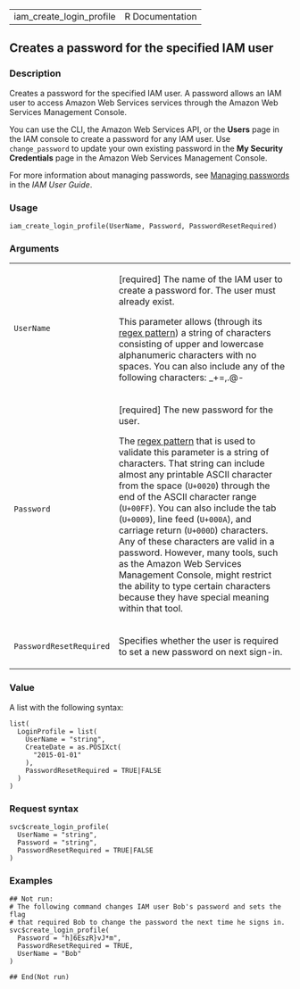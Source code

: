 <table style="width: 100%;">
<tbody>
<tr class="odd">
<td>iam_create_login_profile</td>
<td style="text-align: right;">R Documentation</td>
</tr>
</tbody>
</table>

## Creates a password for the specified IAM user

### Description

Creates a password for the specified IAM user. A password allows an IAM
user to access Amazon Web Services services through the Amazon Web
Services Management Console.

You can use the CLI, the Amazon Web Services API, or the **Users** page
in the IAM console to create a password for any IAM user. Use
`change_password` to update your own existing password in the **My
Security Credentials** page in the Amazon Web Services Management
Console.

For more information about managing passwords, see [Managing
passwords](https://docs.aws.amazon.com/IAM/latest/UserGuide/id_credentials_passwords_admin-change-user.html)
in the *IAM User Guide*.

### Usage

    iam_create_login_profile(UserName, Password, PasswordResetRequired)

### Arguments

<table>
<colgroup>
<col style="width: 35%" />
<col style="width: 65%" />
</colgroup>
<tbody>
<tr class="odd">
<td><code id="iam_create_login_profile_:_UserName">UserName</code></td>
<td><p>[required] The name of the IAM user to create a password for. The
user must already exist.</p>
<p>This parameter allows (through its <a
href="https://en.wikipedia.org/wiki/Regex">regex pattern</a>) a string
of characters consisting of upper and lowercase alphanumeric characters
with no spaces. You can also include any of the following characters:
_+=,.@-</p></td>
</tr>
<tr class="even">
<td><code id="iam_create_login_profile_:_Password">Password</code></td>
<td><p>[required] The new password for the user.</p>
<p>The <a href="https://en.wikipedia.org/wiki/Regex">regex pattern</a>
that is used to validate this parameter is a string of characters. That
string can include almost any printable ASCII character from the space
(<code>U+0020</code>) through the end of the ASCII character range
(<code style="white-space: pre;">⁠U+00FF⁠</code>). You can also include
the tab (<code>U+0009</code>), line feed (<code
style="white-space: pre;">⁠U+000A⁠</code>), and carriage return (<code
style="white-space: pre;">⁠U+000D⁠</code>) characters. Any of these
characters are valid in a password. However, many tools, such as the
Amazon Web Services Management Console, might restrict the ability to
type certain characters because they have special meaning within that
tool.</p></td>
</tr>
<tr class="odd">
<td><code
id="iam_create_login_profile_:_PasswordResetRequired">PasswordResetRequired</code></td>
<td><p>Specifies whether the user is required to set a new password on
next sign-in.</p></td>
</tr>
</tbody>
</table>

### Value

A list with the following syntax:

    list(
      LoginProfile = list(
        UserName = "string",
        CreateDate = as.POSIXct(
          "2015-01-01"
        ),
        PasswordResetRequired = TRUE|FALSE
      )
    )

### Request syntax

    svc$create_login_profile(
      UserName = "string",
      Password = "string",
      PasswordResetRequired = TRUE|FALSE
    )

### Examples

    ## Not run: 
    # The following command changes IAM user Bob's password and sets the flag
    # that required Bob to change the password the next time he signs in.
    svc$create_login_profile(
      Password = "h]6EszR}vJ*m",
      PasswordResetRequired = TRUE,
      UserName = "Bob"
    )

    ## End(Not run)
